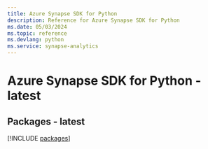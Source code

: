 ```yaml
---
title: Azure Synapse SDK for Python
description: Reference for Azure Synapse SDK for Python
ms.date: 05/03/2024
ms.topic: reference
ms.devlang: python
ms.service: synapse-analytics
---
```

# Azure Synapse SDK for Python - latest
## Packages - latest
[!INCLUDE [packages](synapse-index.md)]